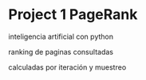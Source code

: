 # Project 1 PageRank

inteligencia artificial con python

ranking de paginas consultadas

calculadas por iteración y muestreo
